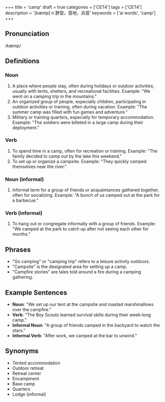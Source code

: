 +++
title = 'camp'
draft = true
categories = ['CET4']
tags = ['CET4']
description = '[kæmp] n.野营，营地，兵营'
keywords = ['ai words', 'camp']
+++

## Pronunciation
/kæmp/

## Definitions
### Noun
1. A place where people stay, often during holidays or outdoor activities, usually with tents, shelters, and recreational facilities.
   Example: "We went on a camping trip in the mountains."
2. An organized group of people, especially children, participating in outdoor activities or training, often during vacation.
   Example: "The summer camp was filled with fun games and adventure."
3. Military or training quarters, especially for temporary accommodation.
   Example: "The soldiers were billeted in a large camp during their deployment."

### Verb
1. To spend time in a camp, often for recreation or training.
   Example: "The family decided to camp out by the lake this weekend."
2. To set up or organize a campsite.
   Example: "They quickly camped themselves near the river."

### Noun (informal)
1. Informal term for a group of friends or acquaintances gathered together, often for socializing.
   Example: "A bunch of us camped out at the park for a barbecue."

### Verb (informal)
1. To hang out or congregate informally with a group of friends.
   Example: "We camped at the park to catch up after not seeing each other for months."

## Phrases
- "Go camping" or "camping trip" refers to a leisure activity outdoors.
- "Campsite" is the designated area for setting up a camp.
- "Campfire stories" are tales told around a fire during a camping gathering.

## Example Sentences
- **Noun**: "We set up our tent at the campsite and roasted marshmallows over the campfire."
- **Verb**: "The Boy Scouts learned survival skills during their week-long camp."
- **Informal Noun**: "A group of friends camped in the backyard to watch the stars."
- **Informal Verb**: "After work, we camped at the bar to unwind."

## Synonyms
- Tented accommodation
- Outdoor retreat
- Retreat center
- Encampment
- Base camp
- Quarters
- Lodge (informal)
